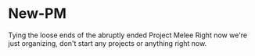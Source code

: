 # New-PM
Tying the loose ends of the abruptly ended Project Melee
Right now we're just organizing, don't start any projects or anything right now.
